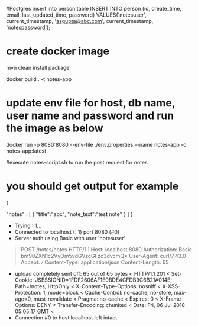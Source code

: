 #Postgres insert into person table
INSERT INTO person
(id, create_time, email, last_updated_time, password)
VALUES('notesuser', current_timestamp, 'asgupta@abc.com', current_timestamp, 'notespassword');

# create docker image
mvn clean install package

docker build . -t notes-app

# update env file for host, db name, user name and password and run the image as below
docker run -p 8080:8080 --env-file ./env.properties --name notes-app -d notes-app:latest


#execute notes-script.sh to run the post request for notes
# you should get output for example
{

"notes" : [
        {
        "title":"abc",
        "note_text":"test note"
        }
]
}
*   Trying ::1...
* Connected to localhost (::1) port 8080 (#0)
* Server auth using Basic with user 'notesuser'
> POST /notes/notes HTTP/1.1
> Host: localhost:8080
> Authorization: Basic bm90ZXN1c2VyOm5vdGVzcGFzc3dvcmQ=
> User-Agent: curl/7.43.0
> Accept: */*
> Content-Type: application/json
> Content-Length: 65
>
* upload completely sent off: 65 out of 65 bytes
< HTTP/1.1 201
< Set-Cookie: JSESSIONID=1FDF2606AF1E0BDE4CFDB9C6B21A014E; Path=/notes; HttpOnly
< X-Content-Type-Options: nosniff
< X-XSS-Protection: 1; mode=block
< Cache-Control: no-cache, no-store, max-age=0, must-revalidate
< Pragma: no-cache
< Expires: 0
< X-Frame-Options: DENY
< Transfer-Encoding: chunked
< Date: Fri, 06 Jul 2018 05:05:17 GMT
<
* Connection #0 to host localhost left intact
